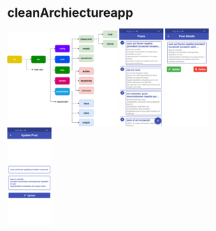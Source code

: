 # cleanArchiectureapp


<img src="screenShot _cleanApp/clean_arch_life_cycle.png" width="50%"></img>
<img src="screenShot _cleanApp/1.jpg" width="20%"></img>
<img src="screenShot _cleanApp/2.jpg" width="20%"></img>
<img src="screenShot _cleanApp/3.jpg" width="20%"></img>

